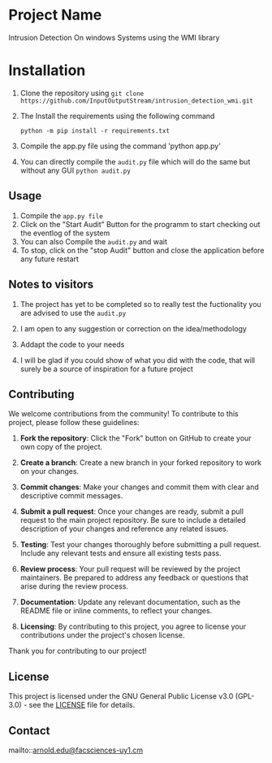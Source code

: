# Project Name

Intrusion Detection On windows Systems using the WMI library

# Installation

1. Clone the repository using
	`git clone https://github.com/InputOutputStream/intrusion_detection_wmi.git`

2. The Install the requirements using the following command

	`python -m pip install -r requirements.txt`

3. Compile the app.py file using the command
	'python app.py'
4. You can directly compile the `audit.py` file which will do the same but without any GUI
	`python audit.py`
## Usage

1. Compile the `app.py file`
2. Click on the "Start Audit" Button for the programm to start checking out the eventlog of the system
3. You can also Compile the `audit.py` and wait
4. To stop, click on the "stop Audit" button and close the application before any future restart

## Notes to visitors

1. The project has yet to be completed so to really test the fuctionality you are advised to use the `audit.py`

2. I am open to any suggestion or correction on the idea/methodology 

3. Addapt the code to your needs

4. I will be glad if you could show of what you did with the code, that will surely be a source of inspiration for a future project

## Contributing

We welcome contributions from the community! To contribute to this project, please follow these guidelines:

1. **Fork the repository**: Click the "Fork" button on GitHub to create your own copy of the project.

2. **Create a branch**: Create a new branch in your forked repository to work on your changes.

3. **Commit changes**: Make your changes and commit them with clear and descriptive commit messages.

4. **Submit a pull request**: Once your changes are ready, submit a pull request to the main project repository. Be sure to include a detailed description of your changes and reference any related issues.

5. **Testing**: Test your changes thoroughly before submitting a pull request. Include any relevant tests and ensure all existing tests pass.

6. **Review process**: Your pull request will be reviewed by the project maintainers. Be prepared to address any feedback or questions that arise during the review process.

7. **Documentation**: Update any relevant documentation, such as the README file or inline comments, to reflect your changes.

8. **Licensing**: By contributing to this project, you agree to license your contributions under the project's chosen license.

Thank you for contributing to our project!


## License

This project is licensed under the GNU General Public License v3.0 (GPL-3.0) - see the [LICENSE](LICENSE) file for details.

## Contact

mailto::arnold.edu@facsciences-uy1.cm

